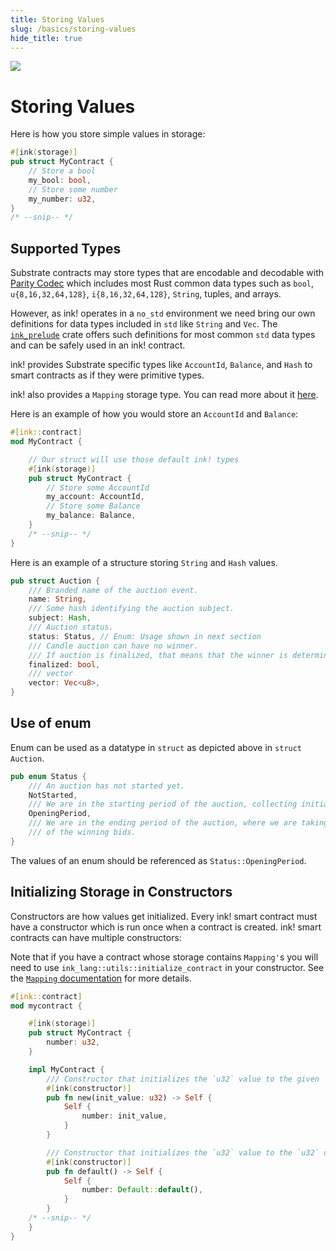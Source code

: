 ```yaml
---
title: Storing Values
slug: /basics/storing-values
hide_title: true
---
```


<img src="/img/title/storage.svg" className="titlePic" />

# Storing Values

Here is how you store simple values in storage:

```rust
#[ink(storage)]
pub struct MyContract {
    // Store a bool
    my_bool: bool,
    // Store some number
    my_number: u32,
}
/* --snip-- */
```

## Supported Types

Substrate contracts may store types that are encodable and decodable with
[Parity Codec](https://github.com/paritytech/parity-codec) which includes most Rust common data
types such as `bool`, `u{8,16,32,64,128}`, `i{8,16,32,64,128}`, `String`, tuples, and arrays.

However, as ink! operates in a `no_std` environment we need bring our own definitions for data types included in `std` like `String` and `Vec`. The [`ink_prelude`](https://docs.rs/ink_prelude/latest/ink_prelude/index.html) crate offers such definitions for most common `std` data types and can be safely used in an ink! contract.

ink! provides Substrate specific types like `AccountId`, `Balance`, and `Hash` to smart contracts as if
they were primitive types.


ink! also provides a `Mapping` storage type. You can read more about it [here](/datastructures/mapping).

Here is an example of how you would store an `AccountId` and `Balance`:

```rust
#[ink::contract]
mod MyContract {

    // Our struct will use those default ink! types
    #[ink(storage)]
    pub struct MyContract {
        // Store some AccountId
        my_account: AccountId,
        // Store some Balance
        my_balance: Balance,
    }
    /* --snip-- */
}
```

Here is an example of a structure storing `String` and  `Hash` values.

```rust
pub struct Auction {
    /// Branded name of the auction event.
    name: String,
    /// Some hash identifying the auction subject.
    subject: Hash,
    /// Auction status.
    status: Status, // Enum: Usage shown in next section
    /// Candle auction can have no winner.
    /// If auction is finalized, that means that the winner is determined.
    finalized: bool,
    /// vector
    vector: Vec<u8>,
}
```

## Use of enum

Enum can be used as a datatype in `struct` as depicted above in `struct Auction`.

```rust
pub enum Status {
    /// An auction has not started yet.
    NotStarted,
    /// We are in the starting period of the auction, collecting initial bids.
    OpeningPeriod,
    /// We are in the ending period of the auction, where we are taking snapshots
    /// of the winning bids.
}
```

The values of an enum should be referenced as `Status::OpeningPeriod`.

## Initializing Storage in Constructors

Constructors are how values get initialized.
Every ink! smart contract must have a constructor which is run once when a contract is created. ink! smart contracts can have multiple constructors:

Note that if you have a contract whose storage contains `Mapping'`s you will need to use
`ink_lang::utils::initialize_contract` in your constructor. See the
[`Mapping` documentation](/datastructures/mapping) for more details.

```rust
#[ink::contract]
mod mycontract {

    #[ink(storage)]
    pub struct MyContract {
        number: u32,
    }

    impl MyContract {
        /// Constructor that initializes the `u32` value to the given `init_value`.
        #[ink(constructor)]
        pub fn new(init_value: u32) -> Self {
            Self {
                number: init_value,
            }
        }

        /// Constructor that initializes the `u32` value to the `u32` default.
        #[ink(constructor)]
        pub fn default() -> Self {
            Self {
                number: Default::default(),
            }
        }
    /* --snip-- */
    }
}
```
